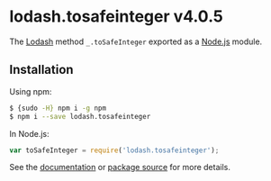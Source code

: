 # lodash.tosafeinteger v4.0.5

The [Lodash](https://lodash.com/) method `_.toSafeInteger` exported as a [Node.js](https://nodejs.org/) module.

## Installation

Using npm:
```bash
$ {sudo -H} npm i -g npm
$ npm i --save lodash.tosafeinteger
```

In Node.js:
```js
var toSafeInteger = require('lodash.tosafeinteger');
```

See the [documentation](https://lodash.com/docs#toSafeInteger) or [package source](https://github.com/lodash/lodash/blob/4.0.5-npm-packages/lodash.tosafeinteger) for more details.
